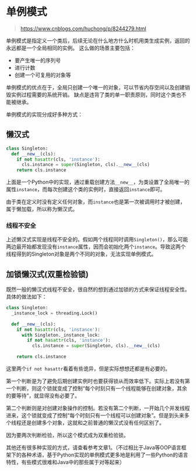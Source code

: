 # 单例模式

> https://www.cnblogs.com/huchong/p/8244279.html

单例模式是指定义一个类后，后续无论在什么地方什么时机用类生成实例，返回的永远都是一个全局相同的实例。
这么做的场景主要包括：

- 要产生唯一的序列号
- 进行计数
- 创建一个可复用的对象等

单例模式的优点在于，全局只创建一个唯一的对象，可以节省内存空间以及创建销毁实例过程需要的系统开销。
缺点是违背了类的单一职责原则，同时这个类也不能被继承。

单例模式的实现分成好多种方式：

## 懒汉式

```python
class Singleton:
  def __new__(cls):
    if not hasattr(cls, 'instance'):
      cls.instance = super(Singleton, cls).__new__(cls)
    return cls.instance
```

上面是一个Python中的实现，通过重载创建方法`__new__`，为类设置了全局唯一的属性`instance`，而每次创建这个类的实例时，直接返回`instance`即可。

由于类在定义时没有定义任何对象，而`instance`也是第一次被调用时才被创建，属于懒加载，所以称为懒汉式。

### 线程不安全

上述懒汉式实现是线程不安全的。假如两个线程同时调用`Singleton()`，那么可能两边最开始都发现没有`instance`属性，因而会初始化两个`instance`。导致这两个线程得到的Singleton对象是两个不同的对象，无法实现单例模式。

## 加锁懒汉式(双重检验锁)

既然一般的懒汉式线程不安全，很自然的想到通过加锁的方式来保证线程安全性。
具体的做法如下：

```python
class Singleton:
  _instance_lock = threading.Lock()
  
  def __new__(cls):
    if not hasattr(cls, 'instance'):
      with Singleton._instance_lock:
        if not hasattr(cls, 'instance'):
          cls.instance = super(Singleton, cls).__new__(cls)
          
    return cls.instance
```

这里两个`if not hasattr`看着有些诡异，但是实际想想还都是有必要的。

第一个判断是为了避免后期创建实例时也要获得锁从而效率低下。实际上若没有第一个判断，则这个锁就变成了控制“每个时刻只有一个线程能够在创建对象，其余的要等待”，就显得没有必要了。

第二个判断则是对创建对象操作的控制。若没有第二个判断，一开始几个并发线程进来，这个锁就变成了控制“每个时刻只有一个线程可以创建对象”。但是到头来多个线程还是创建多个对象，这就和之前普通的懒汉式没有任何区别了。

因为要两次判断检验，所以这个模式成为双重检验锁。



其他还有很多种实现的方式，请查看参考文章1。（不过相比于Java等OOP语言框架下的各种术语，基于Python实现的单例模式更多地是利用了一些Python的语言特性，有些模式很难和Java中的那些属于对等起来）